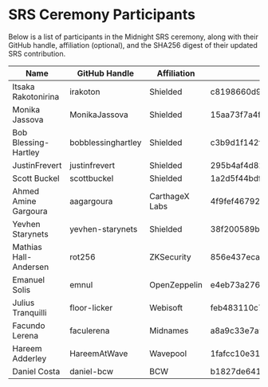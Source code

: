 # SRS Ceremony Participants

Below is a list of participants in the Midnight SRS ceremony, along with their
GitHub handle, affiliation (optional), and the SHA256 digest of their updated
SRS contribution.

| Name                  | GitHub Handle      | Affiliation    | SHA2-256 Digest                                                  |
|-----------------------|--------------------|----------------| ---------------------------------------------------------------- |
| Itsaka Rakotonirina   | irakoton           | Shielded       | c8198660d9d3e865930796e7833a76f4a3231d59f590657817f637a06c98e7d1 |
| Monika Jassova        | MonikaJassova      | Shielded       | 15aa73f7a4f16dc4b6925cc1261b84ae2fb9d6a04562d4a4e018ac1fa5286f74 |
| Bob Blessing-Hartley  | bobblessinghartley | Shielded       | c3b9d1f142f6ce60e38fc4edae28e94bb7ac6a982bcae4690c0909e8f8c7f8ba |
| JustinFrevert         | justinfrevert      | Shielded       | 295b4af4d82716151d0692d79fffa731aea899af5002eaf7dd748926224be002 |
| Scott Buckel          | scottbuckel        | Shielded       | 1a2d5f44bdf23057f0eded419ba077220e2dd7a4f33787c14234e9386f855ea4 |
| Ahmed Amine Gargoura  | aagargoura         | CarthageX Labs | 4f9fef46792e944497c559f1037c430d25e20886803e387212eb60cb6298bf73 |
| Yevhen Starynets      | yevhen-starynets   | Shielded       | 38f200589b4b3d3f07dedd841a8f874ea727a1d168c6ae26a14d2fa4a31ebcaa |
| Mathias Hall-Andersen | rot256             | ZKSecurity     | 856e437eca80972170a9b299cc21f7544068bd1479a025f417fab7d7aa332878 |
| Emanuel Solis         | emnul              | OpenZeppelin   | e4eb73a2761514080a4311272da14928af5fe3d74f1b1d814f1552ce2d8a0418 |
| Julius Tranquilli     | floor-licker       | Webisoft       | feb483110c79d60a3fb8033a28b92aa212b162ed19662fc101072053e36c2a57 |
| Facundo Lerena        | faculerena         | Midnames       | a8a9c33e7a974399b38770f4ee61a9403ce341005f6190b6a25af0bfa3b55d01 |
| Hareem Adderley       | HareemAtWave       | Wavepool       | 1fafcc10e31c677f05da8e6236e6a43255eda4a6e4c6a0d0ab7017b0d1a71df7 |
| Daniel Costa | daniel-bcw | BCW | b1827de641306d3fd4c9a2c2b99798fdd365b77b678f56aa96903c037751c84f
